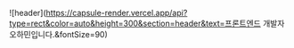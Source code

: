 ![header](https://capsule-render.vercel.app/api?type=rect&color=auto&height=300&section=header&text=프론트엔드 개발자 오하민입니다.&fontSize=90)
